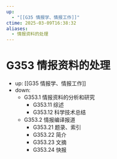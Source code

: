 ```yaml
---
up:
  - "[[G35 情报学、情报工作]]"
ctime: 2025-03-09T16:38:32
aliases:
  - 情报资料的处理
---
```


# G353 情报资料的处理

- up: [[G35 情报学、情报工作]]
- down:	
	- G353.1 情报资料的分析和研究
		- G353.11 综述
		- G353.12 科学技术总结
	- G353.2 情报编译报道
		- G353.21 题录、索引
		- G353.22 简介
		- G353.23 文摘
		- G353.24 快报
	
